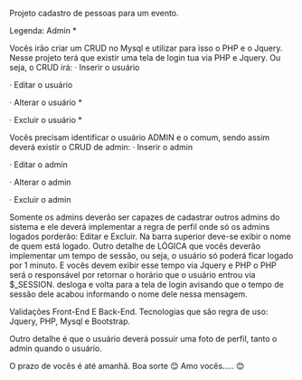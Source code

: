 Projeto cadastro de pessoas para um evento.

 
Legenda: Admin *
 
Vocês irão criar um CRUD no Mysql e utilizar para isso o PHP e o Jquery.
Nesse projeto terá que existir uma tela de login tua via PHP e Jquery.
Ou seja, o CRUD irá:
·         Inserir o usuário

·         Editar o usuário

·         Alterar o usuário *

·         Excluir o usuário *

Vocês precisam identificar o usuário ADMIN e o comum, sendo assim deverá existir o CRUD de admin:
·         Inserir o admin

·         Editar o admin

·         Alterar o admin

·         Excluir o admin

Somente os admins deverão ser capazes de cadastrar outros admins do sistema e ele deverá implementar a regra de perfil onde só os admins logados porderão: Editar e Excluir.
Na barra superior deve-se exibir o nome de quem está logado. Outro detalhe de LÓGICA que vocês deverão implementar um tempo de sessão, ou seja, o usuário só poderá ficar logado por 1 minuto. E vocês devem exibir esse tempo via Jquery e PHP o PHP será o responsável por retornar o horário que o usuário entrou via $_SESSION. desloga e volta para a tela de login avisando que o tempo de sessão dele acabou informando o nome dele nessa mensagem.
 
Validações Front-End E Back-End. Tecnologias que são regra de uso: Jquery, PHP, Mysql e Bootstrap.
 
Outro detalhe é que o usuário deverá possuir uma foto de perfil, tanto o admin quando o usuário.
 
O prazo de vocês é até amanhã. Boa sorte 😊 Amo vocês..... 😊